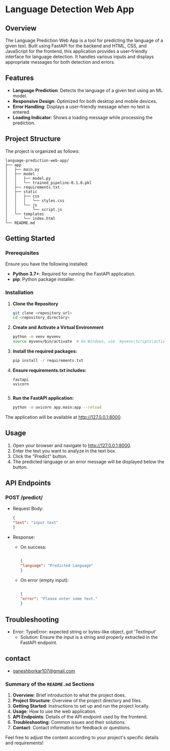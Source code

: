 # Language Detection Web App

## Overview

The Language Prediction Web App is a tool for predicting the language of a given text. Built using FastAPI for the backend and HTML, CSS, and JavaScript for the frontend, this application provides a user-friendly interface for language detection. It handles various inputs and displays appropriate messages for both detection and errors.

## Features

- **Language Prediction**: Detects the language of a given text using an ML model.
- **Responsive Design**: Optimized for both desktop and mobile devices.
- **Error Handling**: Displays a user-friendly message when no text is entered.
- **Loading Indicator**: Shows a loading message while processing the prediction.


## Project Structure

The project is organized as follows:
```
language-prediction-web-app/
├── app
│   ├── main.py
│   ├── model
│   │   ├── model.py
│   │   └── trained_pipeline-0.1.0.pkl
│   ├── requirements.txt
│   ├── static
│   │   ├── css
│   │   │   └── styles.css
│   │   └── js
│   │       └── script.js
│   └── templates
│       └── index.html
└── README.md
```

## Getting Started

### Prerequisites

Ensure you have the following installed:

- **Python 3.7+**: Required for running the FastAPI application.
- **pip**: Python package installer.

### Installation

1. **Clone the Repository**

   ```bash
   git clone <repository_url>
   cd <repository_directory>

2. **Create and Activate a Virtual Environment**

    ```bash
    python -m venv myvenv
    source myvenv/bin/activate  # On Windows, use `myvenv\Scripts\activate`

3. **Install the required packages:**

    ```bash
    pip install -r requirements.txt

4. **Ensure requirements.txt includes:**
    ```Copy code 
    fastapi
    uvicorn
    

5. **Run the FastAPI application:**

    ```bash
    python -m uvicorn app.main:app --reload

The application will be available at http://127.0.0.1:8000.

## Usage

1. Open your browser and navigate to http://127.0.0.1:8000.
2. Enter the text you want to analyze in the text box.
3. Click the "Predict" button.
4. The predicted language or an error message will be displayed below the button.

## API Endpoints
### POST /predict/

- Request Body:

    ```json
    {
    "text": "input text"
    }

- Response:

    - On success:

       ```json
   
       {
       "language": "Predicted Language"
       }
       ```

     - On error (empty input):

       ```json
   
       {
       "error": "Please enter some text."
       }
       ```
## **Troubleshooting**

- Error: TypeError: expected string or bytes-like object, got 'TextInput'
    - Solution: Ensure the input is a string and properly extracted in the FastAPI endpoint.
## **contact**
- ganeshborkar107@gmail.com

### Summary of the `README.md` Sections

1. **Overview**: Brief introduction to what the project does.
2. **Project Structure**: Overview of the project directory and files.
3. **Getting Started**: Instructions to set up and run the project locally.
4. **Usage**: How to use the web application.
5. **API Endpoints**: Details of the API endpoint used by the frontend.
6. **Troubleshooting**: Common issues and their solutions.
7. **Contact**: Contact information for feedback or questions.

Feel free to adjust the content according to your project's specific details and requirements!
